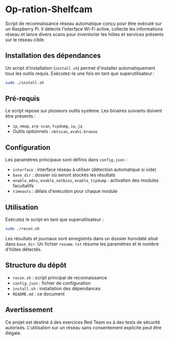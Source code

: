 # Op-ration-Shelfcam

Script de reconnaissance réseau automatique conçu pour être exécuté sur un Raspberry Pi. Il détecte l'interface Wi-Fi active, collecte les informations réseau et lance divers scans pour inventorier les hôtes et services présents sur le réseau cible.

## Installation des dépendances

Un script d'installation (`install.sh`) permet d'installer automatiquement tous les outils requis. Exécutez-le une fois en tant que superutilisateur :

```bash
sudo ./install.sh
```

## Pré-requis

Le script repose sur plusieurs outils système. Les binaires suivants doivent être présents :

- `ip`, `nmap`, `arp-scan`, `tcpdump`, `iw`, `jq`
- Outils optionnels : `nbtscan`, `avahi-browse`

## Configuration

Les paramètres principaux sont définis dans `config.json` :

- `interface` : interface réseau à utiliser (détection automatique si vide)
- `base_dir` : dossier où seront stockés les résultats
- `enable_mdns`, `enable_netbios`, `enable_tcpdump` : activation des modules facultatifs
- `timeouts` : délais d'exécution pour chaque module

## Utilisation

Exécutez le script en tant que superutilisateur :

```bash
sudo ./recon.sh
```

Les résultats et journaux sont enregistrés dans un dossier horodaté situé dans `base_dir`. Un fichier `resume.txt` résume les paramètres et le nombre d'hôtes détectés.

## Structure du dépôt

- `recon.sh` : script principal de reconnaissance
- `config.json` : fichier de configuration
- `install.sh` : installation des dépendances
- `README.md` : ce document

## Avertissement

Ce projet est destiné à des exercices Red Team ou à des tests de sécurité autorisés. L'utilisation sur un réseau sans consentement explicite peut être illégale.

